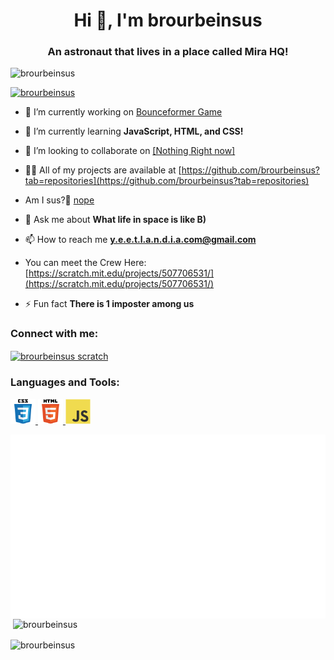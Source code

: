 <h1 align="center">Hi 👋, I'm brourbeinsus</h1>
<h3 align="center">An astronaut that lives in a place called Mira HQ!</h3>

<p align="left"> <img src="https://komarev.com/ghpvc/?username=brourbeinsus&label=Profile%20views&color=0e75b6&style=flat" alt="brourbeinsus" /> </p>

<p align="left"> <a href="https://github.com/ryo-ma/github-profile-trophy"><img src="https://github-profile-trophy.vercel.app/?username=brourbeinsus" alt="brourbeinsus" /></a> </p>

- 🔭 I’m currently working on [Bounceformer Game](https://github.com/brourbeinsus/Bounceformer)

- 🌱 I’m currently learning **JavaScript, HTML, and CSS!**

- 👯 I’m looking to collaborate on [[Nothing Right now]](https://brourbeinsus.github.io/Nothing-here-/)

- 👨‍💻 All of my projects are available at [https://github.com/brourbeinsus?tab=repositories](https://github.com/brourbeinsus?tab=repositories)

- Am I sus?🤔 [nope](nope)

- 💬 Ask me about **What life in space is like B)**

- 📫 How to reach me **y.e.e.t.l.a.n.d.i.a.com@gmail.com**

- You can meet the Crew Here: [https://scratch.mit.edu/projects/507706531/](https://scratch.mit.edu/projects/507706531/)

- ⚡ Fun fact **There is 1 imposter among us**

<h3 align="left">Connect with me:</h3>
<p align="left">
<a href="https://m.youtube.com/channel/UCeUMnQI_EQ03iZ5xUdaV2Xg" target="blank"><img align="center" src="https://raw.githubusercontent.com/rahuldkjain/github-profile-readme-generator/neutral-icons/src/images/icons/Social/youtube.svg" alt="brourbeinsus scratch" height="30" width="40" /></a>
</p>

<h3 align="left">Languages and Tools:</h3>
<p align="left"> <a href="https://www.w3schools.com/css/" target="_blank"> <img src="https://raw.githubusercontent.com/devicons/devicon/master/icons/css3/css3-original-wordmark.svg" alt="css3" width="40" height="40"/> </a> <a href="https://www.w3.org/html/" target="_blank"> <img src="https://raw.githubusercontent.com/devicons/devicon/master/icons/html5/html5-original-wordmark.svg" alt="html5" width="40" height="40"/> </a> <a href="https://developer.mozilla.org/en-US/docs/Web/JavaScript" target="_blank"> <img src="https://raw.githubusercontent.com/devicons/devicon/master/icons/javascript/javascript-original.svg" alt="javascript" width="40" height="40"/> </a> </p>

<p><img align="left" src="https://github.com/brourbeinsus/GitHub-readme-stats/blob/master/generated/languages.svg" alt="brourbeinsus" /></p>

<p>&nbsp;<img align="center" src="https://github-readme-stats.vercel.app/api?username=brourbeinsus&show_icons=true&locale=en" alt="brourbeinsus" /></p>

<p><img align="center" src="https://github-readme-streak-stats.herokuapp.com/?user=brourbeinsus&" alt="brourbeinsus" /></p>
